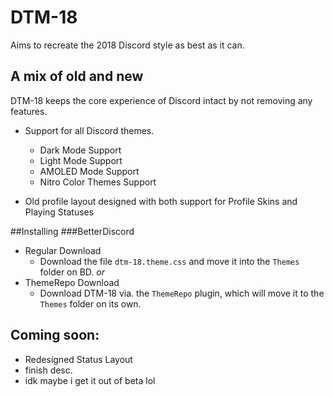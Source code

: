 # DTM-18
Aims to recreate the 2018 Discord style as best as it can.

## A mix of old and new
DTM-18 keeps the core experience of Discord intact by not removing any features.
- Support for all Discord themes.
  - Dark Mode Support
  - Light Mode Support
  - AMOLED Mode Support
  - Nitro Color Themes Support

- Old profile layout designed with both support for Profile Skins and Playing Statuses

##Installing
###BetterDiscord
- Regular Download
  - Download the file `dtm-18.theme.css` and move it into the `Themes` folder on BD.
*or*
- ThemeRepo Download
  - Download DTM-18 via. the `ThemeRepo` plugin, which will move it to the `Themes` folder on its own.

## Coming soon:
- Redesigned Status Layout
- finish desc.
- idk maybe i get it out of beta lol
